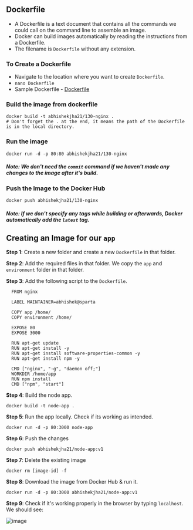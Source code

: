 ## Dockerfile

- A Dockerfile is a text document that contains all the commands we could call on the command line to assemble an image.
- Docker can build images automatically by reading the instructions from a Dockerfile.
- The filename is `Dockerfile` without any extension. 

### To Create a Dockerfile

- Navigate to the location where you want to create `Dockerfile`.
- `nano Dockerfile`
- Sample Dockerfile - [Dockerfile](ngnx/Dockerfile)

### Build the image from dockerfile
```
docker build -t abhishekjha21/130-nginx .
# Don't forget the . at the end, it means the path of the Dockerfile is in the local directory.
```

### Run the image
```
docker run -d -p 80:80 abhishekjha21/130-nginx
```

##### Note: We don't need the `commit` command if we haven't made any changes to the image after it's build.

### Push the Image to the Docker Hub
```
docker push abhishekjha21/130-nginx
```

##### Note: If we don't specify any tags while building or afterwards, Docker automatically add the `latest` tag.

## Creating an Image for our `app`

**Step 1**: Create a new folder and create a new `Dockerfile` in that folder.

**Step 2**: Add the required files in that folder. We copy the `app` and `environment` folder in that folder.

**Step 3**: Add the following script to the `Dockerfile`.

```
  FROM nginx

  LABEL MAINTAINER=abhishek@sparta

  COPY app /home/
  COPY environment /home/

  EXPOSE 80
  EXPOSE 3000

  RUN apt-get update
  RUN apt-get install -y
  RUN apt-get install software-properties-common -y
  RUN apt-get install npm -y

  CMD ["nginx", "-g", "daemon off;"]
  WORKDIR /home/app
  RUN npm install
  CMD ["npm", "start"]
```
**Step 4**: Build the node app.
```
docker build -t node-app .
```
**Step 5**: Run the app locally. Check if its working as intended.
```
docker run -d -p 80:3000 node-app
```
**Step 6**: Push the changes
```
docker push abhishekjha21/node-app:v1
```
**Step 7**: Delete the existing image
```
docker rm [image-id] -f
```
**Step 8**: Download the image from Docker Hub & run it.
```
docker run -d -p 80:3000 abhishekjha21/node-app:v1
```
**Step 9**: Check if it's working properly in the browser by typing `localhost`. We should see:

![image](https://user-images.githubusercontent.com/110366380/203330491-23aae4e7-ea70-46af-af07-560045ff5aad.png)
